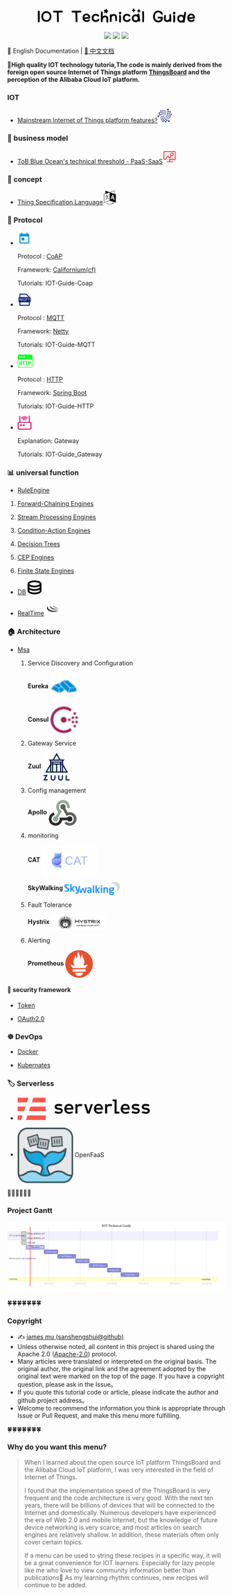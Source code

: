 <p align="center">
    <img src="png/logo.png" alt="IOT Technical Guide">
</p>
<p align="center">
    <a href="https://travis-ci.org/sanshengshui/IOT-Technical-Guide"><img src="https://travis-ci.org/sanshengshui/IOT-Technical-Guide.svg?branch=master" /></a>
    <a href="https://github.com/sanshengshui/Groza/blob/master/LICENSE"><img src="https://img.shields.io/badge/license-Apache-000000.svg" /></a>
    <a href="https://github.com/sanshengshui/IOT-Technical-Guide/issues"><img src="http://isitmaintained.com/badge/open/dreamans/syncd.svg" /></a>


📖 English Documentation | [📖 中文文档](README_CN.md)

 **:maple_leaf:High quality IOT technology tutoria,The code is mainly derived from the foreign open source Internet of Things platform [ThingsBoard](https://thingsboard.io/)  and the perception of the Alibaba Cloud IoT platform.**

### IOT

- [Mainstream Internet of Things platform features?](https://github.com/sanshengshui/IOT-Technical-Guide/wiki/Mainstream-Internet-of-Things-platform-features)![](png/IOT.png)

### :couple: business model

- [ToB Blue Ocean's technical threshold - PaaS-SaaS]()![](png/Business.png)

### :scroll: concept

- [Thing Specification Language]()![](png/language.png)

### :email: Protocol

- ![](png/coap.png)

  Protocol :  [CoAP](https://coap.technology/)

  Framework: [Californium(cf)](https://www.eclipse.org/californium/)
  
  Tutorials: IOT-Guide-Coap

- ![](png/MQTT.png)

   Protocol :  [MQTT](http://mqtt.org/)
  
   Framework:  [Netty](https://netty.io/)
   
   Tutorials: IOT-Guide-MQTT

- ![](png/HTTP.png)
  
   Protocol :  [HTTP](https://en.wikipedia.org/wiki/Hypertext_Transfer_Protocol)
   
   Framework:  [Spring Boot](https://spring.io/projects/spring-boot)
       
   Tutorials: IOT-Guide-HTTP
   
- ![](png/gateway.png)
  
    Explanation: Gateway
    
    Tutorials: IOT-Guide_Gateway

### :bar_chart: universal function

- [RuleEngine]()
1. [Forward-Chaining Engines](https://dzone.com/articles/a-guide-to-rules-engines-for-iot-forward-chaining)
  
  2. [Stream Processing Engines](https://dzone.com/articles/a-guide-to-rules-engines-for-iot-stream-processing)
  
  3. [Condition-Action Engines](https://dzone.com/articles/a-guide-to-rules-engines-for-iot-condition-action)
  
  4. [Decision Trees](https://dzone.com/articles/a-guide-to-rules-engines-for-iot-decision-trees)
  
  5. [CEP Engines](https://dzone.com/articles/a-guide-to-rules-engines-for-iot-cep-engines)
  
  6. [Finite State Engines](https://dzone.com/articles/a-guide-to-rules-engines-for-iot-finite-state-mach)
  
- [DB]() ![](png/db.png)

- [RealTime]() ![](png/Websocket.png)

### :house: Architecture

- [Msa]()
  
  1. Service Discovery and Configuration
  
     **Eureka** [<img src="png/eureka.png" align="center" width="64">](https://electronjs.org)
  
     **Consul** [<img src="png/consul.png" align="center" width="64">](https://electronjs.org)
  
  2. Gateway Service
  
     **Zuul** [<img src="png/zuul.svg" align="center" width="64">](https://electronjs.org)
  
  3. Config management
  
     **Apollo** [<img src="png/apollo.png" align="center" width="64">](https://electronjs.org)
  
  4. monitoring
  
     **CAT** [<img src="png/cat.png" align="center" width="128">](https://electronjs.org)
     
     **SkyWalking** [<img src="png/skywalking.svg" align="center" width="128">](https://electronjs.org)
  
  5. Fault Tolerance
  
     **Hystrix** [<img src="png/hystrix.png" align="center" width="128">](https://electronjs.org)
  
  6. Alerting
  
     **Prometheus** [<img src="png/prometheus.png" align="center" width="64">](https://prometheus.io/)
  
     

#### :closed_lock_with_key:  security framework
- [Token]()

- [OAuth2.0]()

###  :wheel_of_dharma: DevOps
- [Docker]()

- [Kubernates]()

### :label: Serverless

- ![](png/serverless.svg)

- [<img src="png/whale.png" align="center" width="128">](https://www.openfaas.com/) OpenFaaS 

:honeybee::honeybee::honeybee::honeybee::honeybee::honeybee:

### Project Gantt

![gantt_en](png/gantt.svg)

:four_leaf_clover::four_leaf_clover::four_leaf_clover::four_leaf_clover::four_leaf_clover::four_leaf_clover::four_leaf_clover:


### Copyright 

- ✍️ [james mu (sanshengshui@github)](https://github.com/sanshengshui)
- Unless otherwise noted, all content in this project is shared using the Apache 2.0 ([Apache-2.0](http://www.apache.org/licenses/LICENSE-2.0)) protocol.
- Many articles were translated or interpreted on the original basis. The original author, the original link and the agreement adopted by the original text were marked on the top of the page. If you have a copyright question, please ask in the Issue。
- If you quote this tutorial code or article, please indicate the author and github project address。
- Welcome to recommend the information you think is appropriate through Issue or Pull Request, and make this menu more fulfilling.

:four_leaf_clover::four_leaf_clover::four_leaf_clover::four_leaf_clover::four_leaf_clover::four_leaf_clover::four_leaf_clover:

### Why do you want this menu?

> When I learned about the open source IoT platform ThingsBoard and the Alibaba Cloud IoT platform, I was very interested in the field of Internet of Things.
>
>  I found that the implementation speed of the ThingsBoard is very frequent and the code architecture is very good. With the next ten years, there will be billions of devices that will be connected to the Internet and domestically. Numerous developers have experienced the era of Web 2.0 and mobile Internet, but the knowledge of future device networking is very scarce, and most articles on search engines are relatively shallow. In addition, these materials often only cover certain topics.
>
>  If a menu can be used to string these recipes in a specific way, it will be a great convenience for IOT learners. Especially for lazy people like me who love to view community information better than publications:new_moon_with_face: As my learning rhythm continues, new recipes will continue to be added.


